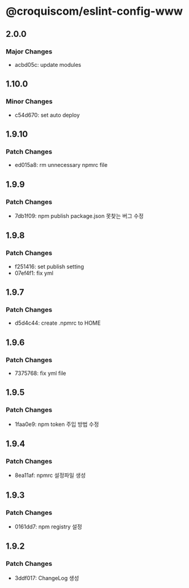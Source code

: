 # @croquiscom/eslint-config-www

## 2.0.0

### Major Changes

- acbd05c: update modules

## 1.10.0

### Minor Changes

- c54d670: set auto deploy

## 1.9.10

### Patch Changes

- ed015a8: rm unnecessary npmrc file

## 1.9.9

### Patch Changes

- 7db1f09: npm publish package.json 못찾는 버그 수정

## 1.9.8

### Patch Changes

- f251416: set publish setting
- 07ef4f1: fix yml

## 1.9.7

### Patch Changes

- d5d4c44: create .npmrc to HOME

## 1.9.6

### Patch Changes

- 7375768: fix yml file

## 1.9.5

### Patch Changes

- 1faa0e9: npm token 주입 방법 수정

## 1.9.4

### Patch Changes

- 8ea11af: npmrc 설정파일 생성

## 1.9.3

### Patch Changes

- 0161dd7: npm registry 설정

## 1.9.2

### Patch Changes

- 3ddf017: ChangeLog 생성
